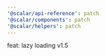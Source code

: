 ```yaml
---
'@scalar/api-reference': patch
'@scalar/components': patch
'@scalar/helpers': patch
---
```


feat: lazy loading v1.5

